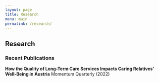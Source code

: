 ```yaml
---
layout: page
title: Research
menu: main
permalink: /research/
---
```


## Research
### Recent Publications
**How the Quality of Long-Term Care Services Impacts Caring Relatives’ Well-Being in Austria** Momentum Quarterly (2022)

